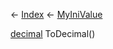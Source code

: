 ← [Index](Api-Index) ← [MyIniValue](VRage.Game.ModAPI.Ingame.Utilities.MyIniValue)

[decimal](System.Decimal) ToDecimal()